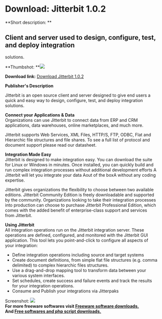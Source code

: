# Download: Jitterbit 1.0.2

**Short description: **

## Client and server used to design, configure, test, and deploy integration
solutions.

  
**Thumbshot: **![](http://www.freewarefiles.com/screenshot/jitterbit_md.gif)   
  
**Download link:** [Download Jitterbit 1.0.2](http://freesoftwares.boysofts.com/Jitterbit_program_21149.html)  
  

**Publisher's Description**  
  

Jitterbit is an open source client and server designed to give end users a
quick and easy way to design, configure, test, and deploy integration
solutions.

**Connect your Applications & Data**  
Organizations can use Jitterbit to connect data from ERP and CRM applications,
data warehouses, online marketplaces, and much more.

Jitterbit supports Web Services, XML Files, HTTP/S, FTP, ODBC, Flat and
Hierarchic file structures and file shares. To see a full list of protocol and
document support please read our datasheet.

**Integration Made Easy**  
Jitterbit is designed to make integration easy. You can download the suite for
Linux or Windows in minutes. Once installed, you can quickly build and run
complex integration processes without additional development efforts A
Jitterbit will let you integrate your data Aout of the boxA without any coding
expertise.

Jitterbit gives organizations the flexibility to choose between two available
editions. Jitterbit Community Edition is freely downloadable and supported by
the community. Organizations looking to take their integration processes into
production can choose to purchase Jitterbit Professional Edition, which comes
with the added benefit of enterprise-class support and services from
Jitterbit.

**Using Jitterbit**  
All integration operations run on the Jitterbit integration server. These
operations are defined, configured, and monitored with the Jitterbit GUI
application. This tool lets you point-and-click to configure all aspects of
your integration:

  * Define integration operations including source and target systems 
  * Create document definitions, from simple flat file structures (e.g. comma delimited) to complex hierarchic files structures. 
  * Use a drag-and-drop mapping tool to transform data between your various system interfaces. 
  * Set schedules, create success and failure events and track the results for your integration operations. 
  * Consume and Publish your integrations via Jitterpaks 

  
  
Screenshot: ![](http://www.freewarefiles.com/screenshot/jitterbit.gif)  
**For more freeware softwares visit [Freeware software downloads.](http://freesoftwares.boysofts.com/)**   
**And [Free softwares and php script downloads.](http://www.boysofts.com/)**

